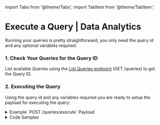 import Tabs from '@theme/Tabs';
import TabItem from '@theme/TabItem';

# Execute a Query | Data Analytics

Running your queries is pretty straightforward, you only need the query id and any optional variables required.

### 1. Check Your Queries for the Query ID

List available Queries using the [List Queries endpoint](../../api/nildb/list-the-organizations-queries.api.mdx) (GET /queries) to get the Query ID.

### 2. Executing the Query

Using the query id and any variables required you are ready to setup the payload for executing the query:

<details>
<summary>Example `POST /queries/execute` Payload</summary>

```JSON
{
  "id": "dfcee886-231d-4a9d-9bdd-857f74XXXXX",
  "variables": {
    "service": "Netflix"
  }
}
```

</details>

<details>
<summary>Code Samples</summary>

<Tabs>
  <TabItem value="python" label="Python">

```python reference showGithubLink
https://github.com/NillionNetwork/blind-module-examples/blob/main/nildb/secretvault_python/nildb_api.py#L61-L79
```

</TabItem> 
<TabItem value="typescript" label="TypeScript">

```TypeScript
  const queryCredentials = async (
        nodeName: NodeName,
        query: string,
        service?: string
): Promise<Credential[]> => {
   const node = config[nodeName];

   try {
      const response = await fetch(`${node.url}/queries/execute`, {
         method: 'POST',
         headers: {
            Authorization: `Bearer ${node.jwt}`,
            'Content-Type': 'application/json',
         },
         body: JSON.stringify({
            id: query,
            variables: {
               service: service,
            },
         }),
      });

      if (!response.ok) {
         throw new Error(`HTTP error! status: ${response.status}`);
      }

      const result = (await response.json()) as NodeResponse<Credential[]>;
      return result.data || [];
   } catch (error) {
      console.error(`Error reading advanced credentials from ${nodeName}:`, error);
      return [];
   }
};
```

</TabItem> 
<TabItem value="wrapper-py" label="Python (with wrapper)">

### Install secretvaults

```bash
pip install secretvaults
```

### Run the query_execute script

```bash
python3 query_execute.py
```

<Tabs>
  <TabItem value="createSchema" label="query_execute.py">
```javascript reference showGithubLink
https://github.com/NillionNetwork/secretvaults-py/blob/main/examples/store_encryption/query_execute.py
```
</TabItem>
  <TabItem value="orgConfig" label="org_config.py">
```javascript reference showGithubLink
https://github.com/NillionNetwork/secretvaults-py/blob/main/examples/org_config.py
```
</TabItem>
</Tabs>

</TabItem>
</Tabs>
</details>
